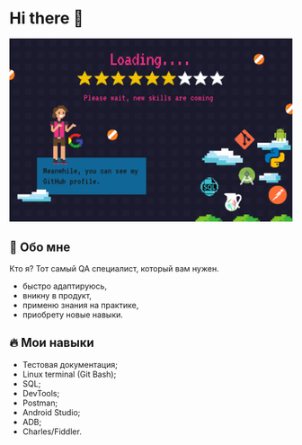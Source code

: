 # Hi there 👋
![Hi](https://github.com/julia-mr1/julia-mr1/raw/main/downloads/loading1.png)

## 🌚 Обо мне

Кто я? Тот самый QA специалист, который вам нужен.

<ul>
<li> быстро адаптируюсь,</li>
<li> вникну в продукт,</li>
<li> применю знания на практике,</li>
<li> приобрету новые навыки.</li>
</ul>

## 🔥 Мои навыки

<ul>
<li> Тестовая документация;</li>
<li> Linux terminal (Git Bash);</li>
<li> SQL;</li>
<li> DevTools;</li>
<li> Postman;</li>
<li> Android Studio;</li>
<li> ADB;</li>
<li> Charles/Fiddler.</li>
</ul>
